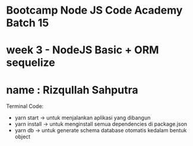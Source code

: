 # Bootcamp Node JS Code Academy Batch 15
# week 3 - NodeJS Basic + ORM sequelize
# name : Rizqullah Sahputra


<p>Terminal Code:</p>
<ul>
    <li>yarn start -> untuk menjalankan aplikasi yang dibangun</li>
    <li>yarn install -> untuk menginstall semua dependencies di package.json</li>
    <li>yarn db -> untuk generate schema database otomatis kedalam bentuk object</li>
</ul>